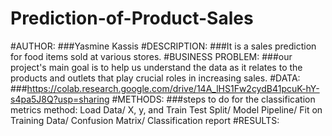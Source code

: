# Prediction-of-Product-Sales
#AUTHOR:
###Yasmine Kassis
#DESCRIPTION:
###It is a sales prediction for food items sold at various stores.
#BUSINESS PROBLEM:
###our project's main goal is to help us understand the data as it relates to the products and outlets that play crucial roles in increasing sales.
#DATA:
###https://colab.research.google.com/drive/14A_lHS1Fw2cydB41pcuK-hY-s4pa5J8Q?usp=sharing
#METHODS:
###steps to do for the classification metrics method: Load Data/ X, y, and Train Test Split/ Model Pipeline/ Fit on Training Data/ Confusion Matrix/ Classification report
#RESULTS:
